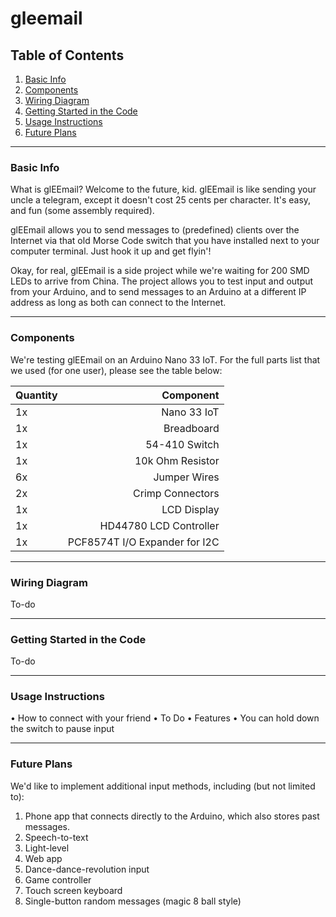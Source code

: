 # gleemail
## Table of Contents

1. [Basic Info](#info)
2. [Components](#parts)
3. [Wiring Diagram](#diagram)
4. [Getting Started in the Code](#gettingstarted)
5. [Usage Instructions](#instructions)
6. [Future Plans](#plans)

___

### <a name="info"></a>**Basic Info**
What is glEEmail? Welcome to the future, kid. glEEmail is like sending your uncle a telegram, except it doesn't cost 25 cents per character. It's easy, and fun (some assembly required).

glEEmail allows you to send messages to (predefined) clients over the Internet via that old Morse Code switch that you have installed next to your computer terminal. Just hook it up and get flyin'!

Okay, for real, glEEmail is a side project while we're waiting for 200 SMD LEDs to arrive from China. The project allows you to test input and output from your Arduino, and to send messages to an Arduino at a different IP address as long as both can connect to the Internet. 
___

### <a name="parts"></a>**Components**
We're testing glEEmail on an Arduino Nano 33 IoT. For the full parts list that we used (for one user), please see the table below:

|Quantity|Component|
|-------------|---:|
|1x|Nano 33 IoT|
|1x|Breadboard|
|1x|54-410 Switch|
|1x|10k Ohm Resistor|
|6x|Jumper Wires|
|2x|Crimp Connectors|
|1x|LCD Display|
|1x|HD44780 LCD Controller|
|1x|PCF8574T I/O Expander for I2C|

___

### <a name="diagram"></a>**Wiring Diagram**
To-do

___

### <a name="gettingstarted"></a>**Getting Started in the Code**
To-do

___

### <a href="instructions"></a>**Usage Instructions**
• How to connect with your friend
	• To Do
• Features
	• You can hold down the switch to pause input

___

### <a name="plans"></a>**Future Plans**
We'd like to implement additional input methods, including (but not limited to):
1. Phone app that connects directly to the Arduino, which also stores past messages.
2. Speech-to-text
3. Light-level
4. Web app
5. Dance-dance-revolution input
6. Game controller
7. Touch screen keyboard
8. Single-button random messages (magic 8 ball style)
